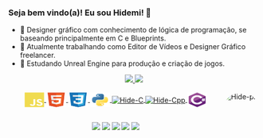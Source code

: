 ### Seja bem vindo(a)! Eu sou Hidemi! 👋

- 🔭 Designer gráfico com conhecimento de lógica de programação, se baseando principalmente em C e Blueprints.
- 💼 Atualmente trabalhando como Editor de Vídeos e Designer Gráfico freelancer.
- 🌱 Estudando Unreal Engine para produção e criação de jogos.

<div align="center">
  <a href="https://github.com/hidetakadesu">
  <img height="130em" src="https://github-readme-stats.vercel.app/api?username=hidetakadesu&show_icons=true&theme=midnight-purple&include_all_commits=true&count_private=true"/>
  <img height="130em" src="https://github-readme-stats.vercel.app/api/top-langs/?username=hidetakadesu&layout=compact&langs_count=7&theme=midnight-purple"/>
</div>
<div style="display: inline_block" align="center"><br>
  <img align="center" alt="Hide-Js" height="30" width="40" src="https://raw.githubusercontent.com/devicons/devicon/master/icons/javascript/javascript-plain.svg">
  <img align="center" alt="Hide-HTML" height="30" width="40" src="https://raw.githubusercontent.com/devicons/devicon/master/icons/html5/html5-original.svg">
  <img align="center" alt="Hide-CSS" height="30" width="40" src="https://raw.githubusercontent.com/devicons/devicon/master/icons/css3/css3-original.svg">
  <img align="center" alt="Hide-Python" height="30" width="40" src="https://raw.githubusercontent.com/devicons/devicon/master/icons/python/python-original.svg">
  <img align="center" alt="Hide-C" height="30" width="40" src="https://cdn.jsdelivr.net/gh/devicons/devicon/icons/c/c-original.svg">
  <img align="center" alt="Hide-Cpp" height="30" width="40" src="https://cdn.jsdelivr.net/gh/devicons/devicon/icons/cplusplus/cplusplus-original.svg">
  <img align="center" alt="Hide-Csharp" height="30" width="40" src="https://raw.githubusercontent.com/devicons/devicon/master/icons/csharp/csharp-original.svg">
  <img align="right" alt="Hide-pic" height="150" style="border-radius:50px;" src="https://cdn.discordapp.com/attachments/935956819946389545/958435393613758504/download20220302153919.png">
</div>
  
  ##
 
<div align="center"> 
  <a href="https://www.youtube.com/@hidetaka_desu" target="_blank"><img src="https://img.shields.io/badge/YouTube-FF0000?style=for-the-badge&logo=youtube&logoColor=white" target="_blank"></a>
  <a href="https://www.instagram.com/hidemiguitar/" target="_blank"><img src="https://img.shields.io/badge/-Instagram-%23E4405F?style=for-the-badge&logo=instagram&logoColor=white" target="_blank"></a>
 	<a href="https://www.twitch.tv/hidetaka_desu" target="_blank"><img src="https://img.shields.io/badge/Twitch-9146FF?style=for-the-badge&logo=twitch&logoColor=white" target="_blank"></a>
  <a href = "mailto:contato@hideartz.com"><img src="https://img.shields.io/badge/-Gmail-%23333?style=for-the-badge&logo=gmail&logoColor=white" target="_blank"></a>
  <a href="https://www.linkedin.com/in/hideartz/" target="_blank"><img src="https://img.shields.io/badge/-LinkedIn-%230077B5?style=for-the-badge&logo=linkedin&logoColor=white" target="_blank"></a> 
 
